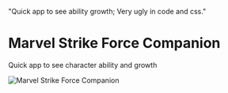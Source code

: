 "Quick app to see ability growth; Very ugly in code and css." 

# Marvel Strike Force Companion

Quick app to see character ability and growth

![Marvel Strike Force Companion](Link_Extractor.png?raw=true "Marvel Strike Force Companion")
